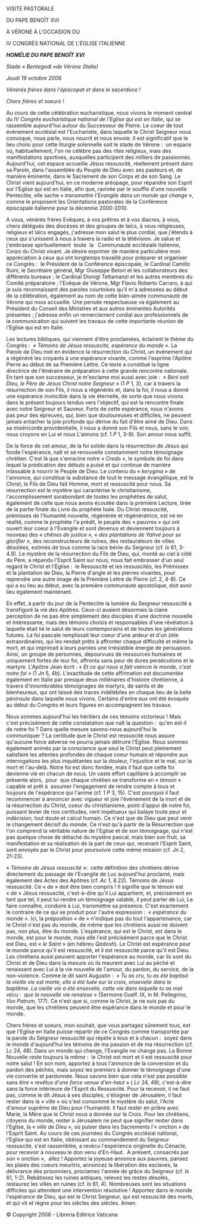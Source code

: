 VISITE PASTORALE

DU PAPE BENOÎT XVI

À VÉRONE À L'OCCASION DU

IV CONGRÈS NATIONAL DE L'ÉGLISE ITALIENNE

***HOMÉLIE DU PAPE BENOÎT XVI***

*Stade « Bentegodi »de Vérone (Italie)*

*Jeudi 19 octobre 2006*

*Vénérés frères dans l'épiscopat et dans le sacerdoce !*

*Chers frères et soeurs !*

Au cours de cette célébration eucharistique, nous vivons le moment central du *IV Congrès eucharistique national de l'Eglise qui est en Italie*, qui se rassemble aujourd'hui autour du Successeur de Pierre. Le coeur de tout événement ecclésial est l'Eucharistie, dans laquelle le Christ Seigneur nous convoque, nous parle, nous nourrit et nous envoie. Il est significatif que le lieu choisi pour cette liturgie solennelle soit le stade de Vérone :  un espace où, habituellement, l'on ne célèbre pas des rites religieux, mais des manifestations sportives, auxquelles participent des milliers de passionnés. Aujourd'hui, cet espace accueille Jésus ressuscité, réellement présent dans sa Parole, dans l'assemblée du Peuple de Dieu avec ses pasteurs et, de manière éminente, dans le Sacrement de son Corps et de son Sang. Le Christ vient aujourd'hui, en ce moderne aréopage, pour répandre son Esprit sur l'Eglise qui est en Italie, afin que, ravivée par le souffle d'une nouvelle Pentecôte, elle sache « *transmettre l'Evangile dans un monde qui change* », comme le proposent les Orientations pastorales de la Conférence épiscopale italienne pour la décennie 2000-2010.

A vous, vénérés frères Evêques, à vos prêtres et à vos diacres, à vous, chers délégués des diocèses et des groupes de laïcs, à vous religieuses, religieux et laïcs engagés, j'adresse mon salut le plus cordial, que j'étends à ceux qui s'unissent à nous à travers la radio et la télévision. Je salue et j'embrasse spirituellement  toute  la   Communauté ecclésiale italienne, Corps du Christ vivant. Je désire exprimer de manière particulière mon appréciation à ceux qui ont longtemps travaillé pour préparer et organiser ce Congrès :  le Président de la Conférence épiscopale, le Cardinal Camillo Ruini, le Secrétaire général, Mgr Giuseppe Betori et les collaborateurs des différents bureaux ; le Cardinal Dionigi Tettamanzi et les autres membres du Comité préparatoire ; l'Evêque de Vérone, Mgr Flavio Roberto Carraro, à qui je suis reconnaissant des paroles courtoises qu'il m'a adressées au début de la célébration, également au nom de cette bien-aimée communauté de Vérone qui nous accueille. Une pensée respectueuse va également au Président du Conseil des Ministres et aux autres éminentes Autorités présentes ; j'adresse enfin un remerciement cordial aux professionnels de la communication qui suivent les travaux de cette importante réunion de l'Eglise qui est en Italie.

Les lectures bibliques, qui viennent d'être proclamées, éclairent le thème du Congrès :  « *Témoins de Jésus ressuscité, espérance du monde* ». La Parole de Dieu met en évidence la résurrection du Christ, un événement qui a régénéré les croyants à une espérance vivante, comme l'exprime l'Apôtre Pierre au début de sa Première Lettre. Ce texte a constitué la ligne directrice de l'itinéraire de préparation à cette grande rencontre nationale. En tant que son successeur, je m'exclame moi aussi avec joie :  « *Béni soit Dieu, le Père de Jésus Christ notre Seigneur* » (1 *P* 1, 3), car à travers la résurrection de son Fils, il nous a régénérés et, dans la foi, il nous a donné une espérance invincible dans la vie éternelle, de sorte que nous vivons dans le présent toujours tendus vers l'objectif, qui est la rencontre finale avec notre Seigneur et Sauveur. Forts de cette espérance, nous n'avons pas peur des épreuves, qui, bien que douloureuses et difficiles, ne peuvent jamais entacher la joie profonde qui dérive du fait d'être aimé de Dieu. Dans sa miséricorde providentielle, il nous a donné son Fils et nous, sans le voir, nous croyons en Lui et nous L'aimons (cf. 1 *P* 1, 3-9). Son amour nous suffit.

De la force de cet amour, de la foi solide dans la résurrection de Jésus qui fonde l'espérance, naît et se renouvelle constamment notre témoignage chrétien. C'est là que s'enracine notre *« Credo »*, le symbole de foi dans lequel la prédication des débuts a puisé et qui continue de manière inlassable à nourrir le Peuple de Dieu. Le contenu du *« kerygma »* de l'annonce, qui constitue la substance de tout le message évangélique, est le Christ, le Fils de Dieu fait Homme, mort et ressuscité pour nous. Sa résurrection est le mystère qui caractérise le christianisme, l'accomplissement surabondant de toutes les prophéties de salut, également de celle que nous avons écoutée dans la première Lecture, tirée de la partie finale du Livre du prophète Isaïe. Du Christ ressuscité, prémisses de l'humanité nouvelle, régénérée et régénératrice, est né en réalité, comme le prophète l'a prédit, le peuple des « pauvres » qui ont ouvert leur coeur à l'Evangile et sont devenus et deviennent toujours à nouveau des « *chênes de justice* », « *des plantations de Yahvé pour se glorifier* », des reconstructeurs de ruines, des restaurateurs de villes désolées, estimés de tous comme la race bénie du Seigneur (cf. *Is* 61, 3-4.9). Le mystère de la résurrection du Fils de Dieu, qui, monté au ciel à côté du Père, a répandu l'Esprit Saint sur nous, nous fait embrasser d'un seul regard le Christ et l'Eglise :  le Ressuscité et les ressuscités, les Prémisses et la plantation de Dieu, la Pierre d'angle et les pierres vivantes, pour reprendre une autre image de la Première Lettre de Pierre (cf. 2, 4-8). Ce qui a eu lieu au début, avec la première communauté apostolique, doit avoir lieu également maintenant.

En effet, à partir du jour de la Pentecôte la lumière du Seigneur ressuscité a transfiguré la vie des Apôtres. Ceux-ci avaient désormais la claire perception de ne pas être simplement des disciples d'une doctrine nouvelle et intéressante, mais des témoins choisis et responsables d'une révélation à laquelle était lié le salut de leurs contemporains et de toutes les générations futures. La foi pascale remplissait leur coeur d'une ardeur et d'un zèle extraordinaires, qui les rendait prêts à affronter chaque difficulté et même la mort, et qui imprimait à leurs paroles une irrésistible énergie de persuasion. Ainsi, un groupe de personnes, dépourvues de ressources humaines et uniquement fortes de leur foi, affronta sans peur de dures persécutions et le martyre. L'Apôtre Jean écrit : « *Et ce qui nous a fait vaincre le monde, c'est notre foi* » (1 *Jn* 5, 4b). L'exactitude de cette affirmation est documentée également en Italie par presque deux millénaires d'histoire chrétienne, à travers d'innombrables témoignages de martyrs, de saints et de bienheureux, qui ont laissé des traces indélébiles en chaque lieu de la belle péninsule dans laquelle nous vivons. Certains d'entre eux ont été évoqués au début du Congrès et leurs figures en accompagnent les travaux.

Nous sommes aujourd'hui les héritiers de ces témoins victorieux ! Mais c'est précisément de cette constatation que naît la question :  qu'en est-il de notre foi ? Dans quelle mesure savons-nous aujourd'hui la communiquer ? La certitude que le Christ est ressuscité nous assure qu'aucune force adverse ne pourra jamais détruire l'Eglise. Nous sommes également animés par la conscience que seul le Christ peut pleinement satisfaire les attentes profondes de chaque coeur humain et répondre aux interrogations les plus inquiétantes sur la douleur, l'injustice et le mal, sur la mort et l'au-delà. Notre foi est donc fondée, mais il faut que cette foi devienne vie en chacun de nous. Un vaste effort capillaire à accomplir se présente alors,  pour  que chaque chrétien se transforme en « *témoin* » capable et prêt à  assumer l'engagement de rendre compte à tous et toujours de l'espérance qui l'anime (cf. 1 *P* 3, 15). C'est pourquoi il faut recommencer à annoncer avec vigueur et joie l'événement de la mort et de la résurrection du Christ, coeur du christianisme, point d'appui de notre foi, puissant levier de nos certitudes, vent impétueux qui balaye toute peur et indécision, tout doute et calcul humain. Ce n'est que de Dieu que peut venir le changement décisif du monde. Ce n'est qu'à partir de la Résurrection que l'on comprend la véritable nature de l'Eglise et de son témoignage, qui n'est pas quelque chose de détaché du mystère pascal, mais bien son fruit, sa manifestation et sa réalisation de la part de ceux qui, recevant l'Esprit Saint, sont envoyés par le Christ pour poursuivre cette même mission (cf. *Jn* 2, 21-23).

« *Témoins de Jésus ressuscité* »:  cette définition des chrétiens dérive directement du passage de l'Evangile de Luc aujourd'hui proclamé, mais également des Actes des Apôtres (cf. *Ac* 1, 8.22). Témoins de Jésus ressuscité. Ce « de » doit être bien compris ! Il signifie que le témoin est « de » Jésus ressuscité, c'est-à-dire qu'il Lui appartient, et, précisément en tant que tel, il peut lui rendre un témoignage valable, il peut parler de Lui, Le faire connaître, conduire à Lui, transmettre sa présence. C'est exactement le contraire de ce qui se produit pour l'autre expression :  « *espérance du monde* ». Ici, la préposition « de » n'indique pas du tout l'appartenance, car le Christ n'est pas du monde, de même que les chrétiens aussi ne doivent pas, non plus, être du monde. L'espérance, qui est le Christ, est dans le monde, est pour le monde, mais elle l'est précisément parce que le Christ est Dieu, est « *le Saint* » (en hébreu *Qadosh*). Le Christ est espérance pour le monde parce qu'il est ressuscité, et il est ressuscité parce qu'il est Dieu. Les chrétiens aussi peuvent apporter l'espérance au monde, car ils sont du Christ et de Dieu dans la mesure où ils meurent avec Lui au péché et renaissent avec Lui à la vie nouvelle de l'amour, du pardon, du service, de la non-violence. Comme le dit saint Augustin :  « *Tu as cru, tu as été baptisé:  la vieille vie est morte, elle a été tuée sur la croix, ensevelie dans le baptême. La vieille vie a été ensevelie, cette vie dans laquelle tu as mal vécu :  que la nouvelle vie renaisse* » (Sermone Guelf. IX, in M. Pellegrino, *Vox Patrum*, 177). Ce n'est que si, comme le Christ, je ne suis pas du monde, que les chrétiens peuvent être espérance dans le monde et pour le monde.

Chers frères et soeurs, mon souhait, que vous partagez sûrement tous, est que l'Eglise en Italie puisse repartir de ce Congrès comme transportée par la parole du Seigneur ressuscité qui répète à tous et à chacun :  soyez dans le monde d'aujourd'hui les témoins de ma passion et de ma résurrection (cf. *Lc* 24, 48). Dans un monde qui change, l'Evangile ne change pas. La Bonne Nouvelle reste toujours la même :  le Christ est mort et il est ressuscité pour notre salut ! En son nom, apportez à tous l'annonce de la conversion et du pardon des péchés, mais soyez les premiers à donner le témoignage d'une vie convertie et pardonnée. Nous savons bien que cela n'est pas possible sans être « *revêtus d'une force venue d'en-haut* » ( *Lc* 24, 49), c'est-à-dire sans la force intérieure de l'Esprit du Ressuscité. Pour la recevoir, il ne faut pas, comme le dit Jésus à ses disciples, s'éloigner de Jérusalem, il faut rester dans la « ville » où s'est consommé le mystère du salut, l'Acte d'amour suprême de Dieu pour l'humanité. Il faut rester en prière avec Marie, la Mère que le Christ nous a donnée sur la Croix. Pour les chrétiens, citoyens du monde, rester à Jérusalem ne peut que signifier rester dans l'Eglise, la « *ville de Dieu* », où puiser dans les Sacrements l'« onction » de l'Esprit Saint. Au cours de ces journées du Congrès ecclésial national, l'Eglise qui est en Italie, obéissant au commandement du Seigneur ressuscité, s'est rassemblée, a revécu l'expérience originelle du Cénacle, pour recevoir à nouveau le don venu d'En-Haut.  A présent, consacrés par son « onction »,  allez ! Apportez la joyeuse annonce aux pauvres, pansez les plaies des coeurs meurtris, annoncez la libération des esclaves, la délivrance des prisonniers, proclamez l'année de grâce du Seigneur (cf. *Is* 61, 1-2). Rebâtissez les ruines antiques, relevez les restes désolés, restaurez les villes en ruines (cf. *Is* 61, 4). Nombreuses sont les situations difficiles qui attendent une intervention résolutive ! Apportez dans le monde l'espérance de Dieu, qui est le Christ Seigneur, qui est ressuscité des morts, et qui vit et règne pour les siècles des siècles. Amen.

© Copyright 2006 - Libreria Editrice Vaticana